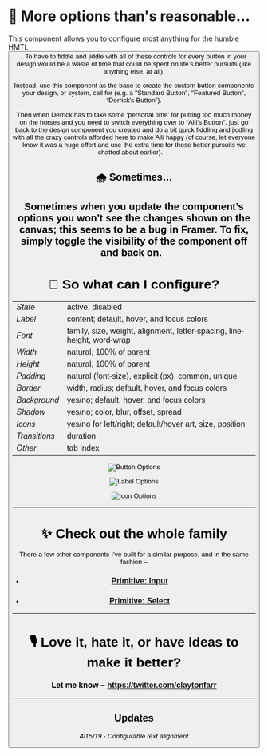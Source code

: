 # 🌈 More options than's reasonable…

This component allows you to configure most anything for the humble HMTL <button>. To have to fiddle and jiddle with all of these controls for every button in your design would be a waste of time that could be spent on life’s better pursuits (like anything else, at all).

Instead, use this component as the base to create the custom button components your design, or system, call for (e.g. a "Standard Button", "Featured Button", “Derrick's Button”).

Then when Derrick has to take some ‘personal time' for putting too much money on the horses and you need to switch everything over to “Alli's Button”, just go back to the design component you created and do a bit quick fiddling and jiddling with all the crazy controls afforded here to make Alli happy (of course, let everyone know it was a huge effort and use the extra time for those better pursuits we chatted about earlier).
 
 
## 🌧 Sometimes…
Sometimes when you update the component’s options you won’t see the changes shown on the canvas; this seems to be a bug in Framer. To fix, simply toggle the visibility of the component off and back on.
 
---

# 🌟 So what can I configure?

|  |  |
| ----------- | ----------- |
| *State* | active, disabled |
| *Label* | content; default, hover, and focus colors |
| *Font* | family, size, weight, alignment, letter-spacing, line-height, word-wrap |
| *Width* | natural, 100% of parent | 
| *Height* | natural, 100% of parent | 
| *Padding* | natural (font-size), explicit (px), common, unique |
| *Border* | width, radius; default, hover, and focus colors  |
| *Background* | yes/no; default, hover, and focus colors |
| *Shadow* | yes/no; color, blur, offset, spread |
| *Icons* | yes/no for left/right; default/hover art, size, position |
| *Transitions* | duration |
| *Other* | tab index |

![Button Options](http://www.claytonfarr.com/framer-components/button-options-button.png)

![Label Options](http://www.claytonfarr.com/framer-components/button-options-label.png)

![Icon Options](http://www.claytonfarr.com/framer-components/button-options-icons.png)

---

# ✨ Check out the whole family 
There a few other components I’ve built for a similar purpose, and in the same fashion –

* ### [Primitive: Input](https://store.framer.com/package/clayton/form-input)
* ### [Primitive: Select](https://store.framer.com/package/clayton/form-select)

---

# 🎙 Love it, hate it, or have ideas to make it better?

### Let me know – https://twitter.com/claytonfarr

---

## Updates

*4/15/19 - Configurable text alignment*